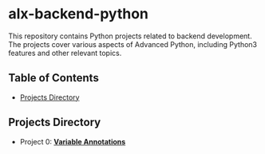 # alx-backend-python

This repository contains Python projects related to backend development. The projects cover various aspects of Advanced Python, including Python3 features and other relevant topics.

## Table of Contents

- [Projects Directory](#project-directory)

## Projects Directory

- Project 0: **[Variable Annotations](0x00-python_variable_annotations)**

